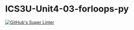 # ICS3U-Unit4-03-forloops-py

[![GitHub's Super Linter](https://github.com/Rohnin-Barrette/ICS3U-Unit4-03-forloops-py/workflows/GitHub's%20Super%20Linter/badge.svg)](https://github.com/Rohnin-Barrette/ICS3U-Unit4-03-forloops-py/actions)

